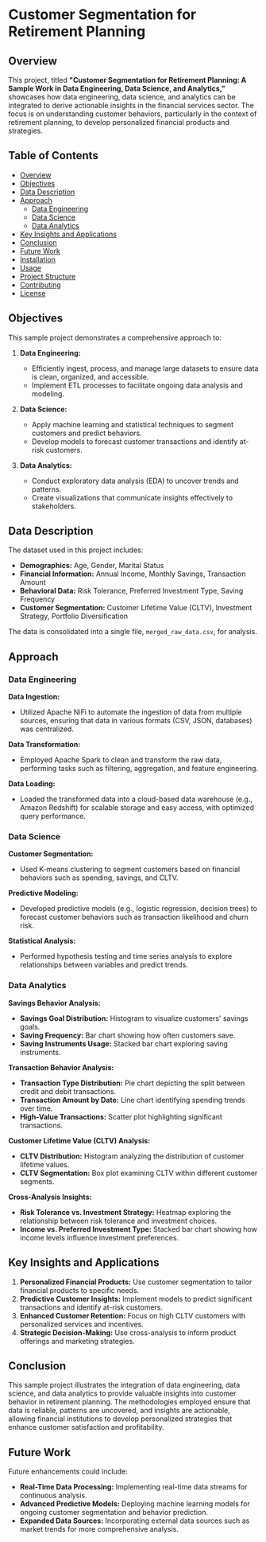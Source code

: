 # Customer Segmentation for Retirement Planning

## Overview

This project, titled **"Customer Segmentation for Retirement Planning: A Sample Work in Data Engineering, Data Science, and Analytics,"** showcases how data engineering, data science, and analytics can be integrated to derive actionable insights in the financial services sector. The focus is on understanding customer behaviors, particularly in the context of retirement planning, to develop personalized financial products and strategies.

## Table of Contents
- [Overview](#overview)
- [Objectives](#objectives)
- [Data Description](#data-description)
- [Approach](#approach)
  - [Data Engineering](#data-engineering)
  - [Data Science](#data-science)
  - [Data Analytics](#data-analytics)
- [Key Insights and Applications](#key-insights-and-applications)
- [Conclusion](#conclusion)
- [Future Work](#future-work)
- [Installation](#installation)
- [Usage](#usage)
- [Project Structure](#project-structure)
- [Contributing](#contributing)
- [License](#license)

## Objectives

This sample project demonstrates a comprehensive approach to:

1. **Data Engineering:** 
   - Efficiently ingest, process, and manage large datasets to ensure data is clean, organized, and accessible.
   - Implement ETL processes to facilitate ongoing data analysis and modeling.

2. **Data Science:**
   - Apply machine learning and statistical techniques to segment customers and predict behaviors.
   - Develop models to forecast customer transactions and identify at-risk customers.

3. **Data Analytics:**
   - Conduct exploratory data analysis (EDA) to uncover trends and patterns.
   - Create visualizations that communicate insights effectively to stakeholders.

## Data Description

The dataset used in this project includes:

- **Demographics:** Age, Gender, Marital Status
- **Financial Information:** Annual Income, Monthly Savings, Transaction Amount
- **Behavioral Data:** Risk Tolerance, Preferred Investment Type, Saving Frequency
- **Customer Segmentation:** Customer Lifetime Value (CLTV), Investment Strategy, Portfolio Diversification

The data is consolidated into a single file, `merged_raw_data.csv`, for analysis.

## Approach

### Data Engineering

**Data Ingestion:**
- Utilized Apache NiFi to automate the ingestion of data from multiple sources, ensuring that data in various formats (CSV, JSON, databases) was centralized.

**Data Transformation:**
- Employed Apache Spark to clean and transform the raw data, performing tasks such as filtering, aggregation, and feature engineering.

**Data Loading:**
- Loaded the transformed data into a cloud-based data warehouse (e.g., Amazon Redshift) for scalable storage and easy access, with optimized query performance.

### Data Science

**Customer Segmentation:**
- Used K-means clustering to segment customers based on financial behaviors such as spending, savings, and CLTV.

**Predictive Modeling:**
- Developed predictive models (e.g., logistic regression, decision trees) to forecast customer behaviors such as transaction likelihood and churn risk.

**Statistical Analysis:**
- Performed hypothesis testing and time series analysis to explore relationships between variables and predict trends.

### Data Analytics

**Savings Behavior Analysis:**
- **Savings Goal Distribution:** Histogram to visualize customers' savings goals.
- **Saving Frequency:** Bar chart showing how often customers save.
- **Saving Instruments Usage:** Stacked bar chart exploring saving instruments.

**Transaction Behavior Analysis:**
- **Transaction Type Distribution:** Pie chart depicting the split between credit and debit transactions.
- **Transaction Amount by Date:** Line chart identifying spending trends over time.
- **High-Value Transactions:** Scatter plot highlighting significant transactions.

**Customer Lifetime Value (CLTV) Analysis:**
- **CLTV Distribution:** Histogram analyzing the distribution of customer lifetime values.
- **CLTV Segmentation:** Box plot examining CLTV within different customer segments.

**Cross-Analysis Insights:**
- **Risk Tolerance vs. Investment Strategy:** Heatmap exploring the relationship between risk tolerance and investment choices.
- **Income vs. Preferred Investment Type:** Stacked bar chart showing how income levels influence investment preferences.

## Key Insights and Applications

1. **Personalized Financial Products:** Use customer segmentation to tailor financial products to specific needs.
2. **Predictive Customer Insights:** Implement models to predict significant transactions and identify at-risk customers.
3. **Enhanced Customer Retention:** Focus on high CLTV customers with personalized services and incentives.
4. **Strategic Decision-Making:** Use cross-analysis to inform product offerings and marketing strategies.

## Conclusion

This sample project illustrates the integration of data engineering, data science, and data analytics to provide valuable insights into customer behavior in retirement planning. The methodologies employed ensure that data is reliable, patterns are uncovered, and insights are actionable, allowing financial institutions to develop personalized strategies that enhance customer satisfaction and profitability.

## Future Work

Future enhancements could include:

- **Real-Time Data Processing:** Implementing real-time data streams for continuous analysis.
- **Advanced Predictive Models:** Deploying machine learning models for ongoing customer segmentation and behavior prediction.
- **Expanded Data Sources:** Incorporating external data sources such as market trends for more comprehensive analysis.

